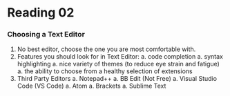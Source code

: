 # Reading 02



### Choosing a Text Editor
1. No best editor, choose the one you are most comfortable with.
1. Features you should look for in Text Editor:
   a. code completion
   a. syntax highlighting
   a. nice variety of themes (to reduce eye strain and fatigue)
   a. the ability to choose from a healthy selection of extensions
1. Third Party Editors
   a. Notepad++
   a. BB Edit (Not Free)
   a. Visual Studio Code (VS Code)
   a. Atom
   a. Brackets
   a. Sublime Text
